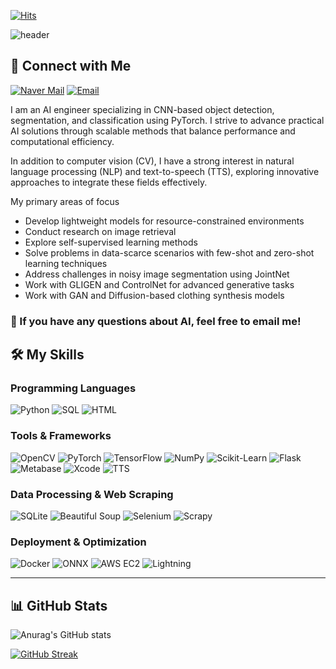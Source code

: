 [![Hits](https://hits.seeyoufarm.com/api/count/incr/badge.svg?url=https%3A%2F%2Fgithub.com%2FPARKYUNSU&count_bg=%2379C83D&title_bg=%23555555&icon=digitalocean.svg&icon_color=%23E7E7E7&title=hits&edge_flat=false)](https://hits.seeyoufarm.com)

![header](https://capsule-render.vercel.app/api?type=waving&color=auto&height=300&section=header&text=Welcome%20to%20YUNSU%20PARK's%20GitHub&fontSize=50&fontAlign=50&fontAlignY=40&desc=AI%20Engineer%20and%20Visionary%20Developer&descAlign=50&descAlignY=55)

## 📩 Connect with Me

[![Naver Mail](https://img.shields.io/badge/Naver-03C75A?style=for-the-badge&logo=naver&logoColor=white)](mailto:yunsu4846@naver.com)
[![Email](https://img.shields.io/badge/Email-EA4335?style=for-the-badge&logo=gmail&logoColor=white)](mailto:qkrdbstn24@gmail.com)

I am an AI engineer specializing in CNN-based object detection, segmentation, and classification using PyTorch. I strive to advance practical AI solutions through scalable methods that balance performance and computational efficiency.

In addition to computer vision (CV), I have a strong interest in natural language processing (NLP) and text-to-speech (TTS), exploring innovative approaches to integrate these fields effectively.

My primary areas of focus

- Develop lightweight models for resource-constrained environments
- Conduct research on image retrieval
- Explore self-supervised learning methods
- Solve problems in data-scarce scenarios with few-shot and zero-shot learning techniques
- Address challenges in noisy image segmentation using JointNet
- Work with GLIGEN and ControlNet for advanced generative tasks
- Work with GAN and Diffusion-based clothing synthesis models

### 👋 If you have any questions about AI, feel free to email me!


## 🛠️ My Skills

### Programming Languages
![Python](https://img.shields.io/badge/Python-3776AB?style=for-the-badge&logo=python&logoColor=white)
![SQL](https://img.shields.io/badge/SQL-005C84?style=for-the-badge&logo=sqlite&logoColor=white)
![HTML](https://img.shields.io/badge/HTML-E34F26?style=for-the-badge&logo=html5&logoColor=white)

### Tools & Frameworks
![OpenCV](https://img.shields.io/badge/OpenCV-5C3EE8?style=for-the-badge&logo=opencv&logoColor=white)
![PyTorch](https://img.shields.io/badge/PyTorch-EE4C2C?style=for-the-badge&logo=pytorch&logoColor=white)
![TensorFlow](https://img.shields.io/badge/TensorFlow-FF6F00?style=for-the-badge&logo=tensorflow&logoColor=white)
![NumPy](https://img.shields.io/badge/NumPy-013243?style=for-the-badge&logo=numpy&logoColor=white)
![Scikit-Learn](https://img.shields.io/badge/Scikit--Learn-F7931E?style=for-the-badge&logo=scikit-learn&logoColor=white)
![Flask](https://img.shields.io/badge/Flask-000000?style=for-the-badge&logo=flask&logoColor=white)
![Metabase](https://img.shields.io/badge/Metabase-509EE3?style=for-the-badge&logo=metabase&logoColor=white)
![Xcode](https://img.shields.io/badge/Xcode-1575F9?style=for-the-badge&logo=xcode&logoColor=white)
![TTS](https://img.shields.io/badge/Text_To_Speech-34A853?style=for-the-badge&logo=google&logoColor=white)

### Data Processing & Web Scraping
![SQLite](https://img.shields.io/badge/SQLite-003B57?style=for-the-badge&logo=sqlite&logoColor=white)
![Beautiful Soup](https://img.shields.io/badge/Beautiful_Soup-3C8DBC?style=for-the-badge&logo=python&logoColor=white)
![Selenium](https://img.shields.io/badge/Selenium-43B02A?style=for-the-badge&logo=selenium&logoColor=white)
![Scrapy](https://img.shields.io/badge/Scrapy-FF5722?style=for-the-badge&logo=scrapy&logoColor=white)

### Deployment & Optimization
![Docker](https://img.shields.io/badge/Docker-2496ED?style=for-the-badge&logo=docker&logoColor=white)
![ONNX](https://img.shields.io/badge/ONNX-005CED?style=for-the-badge&logo=onnx&logoColor=white)
![AWS EC2](https://img.shields.io/badge/AWS_EC2-FF9900?style=for-the-badge&logo=amazon-aws&logoColor=white)
![Lightning](https://img.shields.io/badge/Lightning-0072EF?style=for-the-badge&logo=lightning&logoColor=white)

---


## 📊 GitHub Stats

![Anurag's GitHub stats](https://github-readme-stats.vercel.app/api?username=PARKYUNSU&theme=dark&show_icons=true)

[![GitHub Streak](https://github-readme-streak-stats.herokuapp.com?user=PARKYUNSU&theme=microsoft&card_width=470)](https://git.io/streak-stats)


